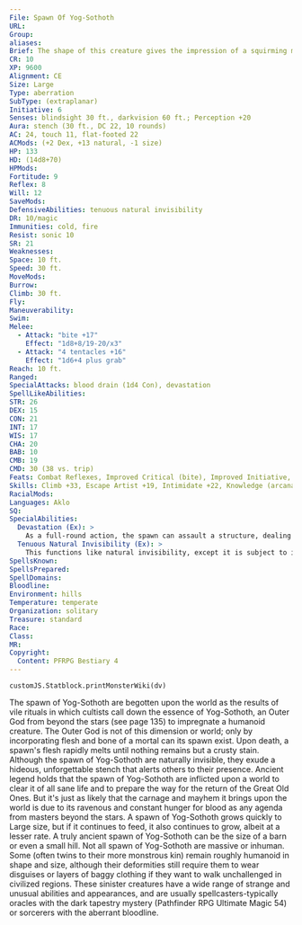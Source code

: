 ```yaml
---
File: Spawn Of Yog-Sothoth
URL: 
Group: 
aliases: 
Brief: The shape of this creature gives the impression of a squirming mass accompanied by an indescribable monstrous stench.
CR: 10
XP: 9600
Alignment: CE
Size: Large
Type: aberration
SubType: (extraplanar)
Initiative: 6
Senses: blindsight 30 ft., darkvision 60 ft.; Perception +20
Aura: stench (30 ft., DC 22, 10 rounds)
AC: 24, touch 11, flat-footed 22
ACMods: (+2 Dex, +13 natural, -1 size)
HP: 133
HD: (14d8+70)
HPMods: 
Fortitude: 9
Reflex: 8
Will: 12
SaveMods: 
DefensiveAbilities: tenuous natural invisibility
DR: 10/magic
Immunities: cold, fire
Resist: sonic 10
SR: 21
Weaknesses: 
Space: 10 ft.
Speed: 30 ft.
MoveMods: 
Burrow: 
Climb: 30 ft.
Fly: 
Maneuverability: 
Swim: 
Melee: 
  - Attack: "bite +17"
    Effect: "1d8+8/19-20/x3"
  - Attack: "4 tentacles +16"
    Effect: "1d6+4 plus grab"
Reach: 10 ft.
Ranged: 
SpecialAttacks: blood drain (1d4 Con), devastation
SpellLikeAbilities: 
STR: 26
DEX: 15
CON: 21
INT: 17
WIS: 17
CHA: 20
BAB: 10
CMB: 19
CMD: 30 (38 vs. trip)
Feats: Combat Reflexes, Improved Critical (bite), Improved Initiative, Lightning Reflexes, Multiattack, Vital Strike, Weapon Focus (tentacle)
Skills: Climb +33, Escape Artist +19, Intimidate +22, Knowledge (arcana) +20, Perception +20, Spellcraft +20, Stealth +15
RacialMods: 
Languages: Aklo
SQ: 
SpecialAbilities:
  Devastation (Ex): >
    As a full-round action, the spawn can assault a structure, dealing 4d6+16 points of damage to the structure in that round.
  Tenuous Natural Invisibility (Ex): >
    This functions like natural invisibility, except it is subject to invisibility purge and effects that outline invisible creatures (such as glitterdust and faerie fire). It cannot be dispelled.
SpellsKnown: 
SpellsPrepared: 
SpellDomains: 
Bloodline: 
Environment: hills
Temperature: temperate
Organization: solitary
Treasure: standard
Race: 
Class: 
MR: 
Copyright:
  Content: PFRPG Bestiary 4
---
```

```dataviewjs
customJS.Statblock.printMonsterWiki(dv)
```
The spawn of Yog-Sothoth are begotten upon the world as the results of vile rituals in which cultists call down the essence of Yog-Sothoth, an Outer God from beyond the stars (see page 135) to impregnate a humanoid creature. The Outer God is not of this dimension or world; only by incorporating flesh and bone of a mortal can its spawn exist. Upon death, a spawn's flesh rapidly melts until nothing remains but a crusty stain. Although the spawn of Yog-Sothoth are naturally invisible, they exude a hideous, unforgettable stench that alerts others to their presence. Ancient legend holds that the spawn of Yog-Sothoth are inflicted upon a world to clear it of all sane life and to prepare the way for the return of the Great Old Ones. But it's just as likely that the carnage and mayhem it brings upon the world is due to its ravenous and constant hunger for blood as any agenda from masters beyond the stars. A spawn of Yog-Sothoth grows quickly to Large size, but if it continues to feed, it also continues to grow, albeit at a lesser rate. A truly ancient spawn of Yog-Sothoth can be the size of a barn or even a small hill. Not all spawn of Yog-Sothoth are massive or inhuman. Some (often twins to their more monstrous kin) remain roughly humanoid in shape and size, although their deformities still require them to wear disguises or layers of baggy clothing if they want to walk unchallenged in civilized regions. These sinister creatures have a wide range of strange and unusual abilities and appearances, and are usually spellcasters-typically oracles with the dark tapestry mystery (Pathfinder RPG Ultimate Magic 54) or sorcerers with the aberrant bloodline.
